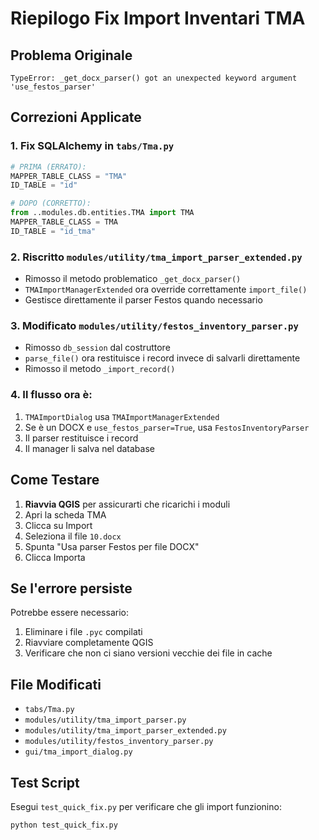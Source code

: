 # Riepilogo Fix Import Inventari TMA

## Problema Originale
```
TypeError: _get_docx_parser() got an unexpected keyword argument 'use_festos_parser'
```

## Correzioni Applicate

### 1. Fix SQLAlchemy in `tabs/Tma.py`
```python
# PRIMA (ERRATO):
MAPPER_TABLE_CLASS = "TMA"
ID_TABLE = "id"

# DOPO (CORRETTO):
from ..modules.db.entities.TMA import TMA
MAPPER_TABLE_CLASS = TMA
ID_TABLE = "id_tma"
```

### 2. Riscritto `modules/utility/tma_import_parser_extended.py`
- Rimosso il metodo problematico `_get_docx_parser()`
- `TMAImportManagerExtended` ora override correttamente `import_file()`
- Gestisce direttamente il parser Festos quando necessario

### 3. Modificato `modules/utility/festos_inventory_parser.py`
- Rimosso `db_session` dal costruttore
- `parse_file()` ora restituisce i record invece di salvarli direttamente
- Rimosso il metodo `_import_record()`

### 4. Il flusso ora è:
1. `TMAImportDialog` usa `TMAImportManagerExtended`
2. Se è un DOCX e `use_festos_parser=True`, usa `FestosInventoryParser`
3. Il parser restituisce i record
4. Il manager li salva nel database

## Come Testare

1. **Riavvia QGIS** per assicurarti che ricarichi i moduli
2. Apri la scheda TMA
3. Clicca su Import
4. Seleziona il file `10.docx`
5. Spunta "Usa parser Festos per file DOCX"
6. Clicca Importa

## Se l'errore persiste

Potrebbe essere necessario:
1. Eliminare i file `.pyc` compilati
2. Riavviare completamente QGIS
3. Verificare che non ci siano versioni vecchie dei file in cache

## File Modificati
- `tabs/Tma.py`
- `modules/utility/tma_import_parser.py`
- `modules/utility/tma_import_parser_extended.py`
- `modules/utility/festos_inventory_parser.py`
- `gui/tma_import_dialog.py`

## Test Script
Esegui `test_quick_fix.py` per verificare che gli import funzionino:
```bash
python test_quick_fix.py
```
